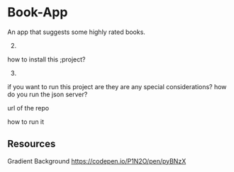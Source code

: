 # Book-App

An app that suggests some highly rated books.

2.
how to install this ;project?

3.
if you want to run this project are they are any special considerations? how do you run the json server?

url of the repo

how to run it 

## Resources
Gradient Background
https://codepen.io/P1N2O/pen/pyBNzX